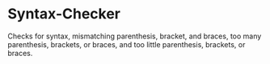 # Syntax-Checker
Checks for syntax, mismatching parenthesis, bracket, and braces, too many parenthesis, brackets, or braces, and too little parenthesis, brackets, or braces.
